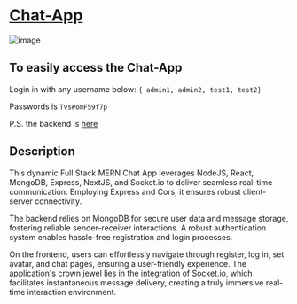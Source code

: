 # [Chat-App](https://vj-chat-app.vercel.app/)

![image](https://github.com/VJ-13/Chat-App/assets/64769412/590eecb3-0259-4037-8dd8-2a4821e6e4ed)


## To easily access the Chat-App 

Login in with any username below:
`{ admin1, admin2, test1, test2}` 

Passwords is `Tvs#omF59f7p`

P.S. the backend is [here](https://chat-app-server-bko0.onrender.com)


## Description
This dynamic Full Stack MERN Chat App leverages NodeJS, React, MongoDB, Express, NextJS, and Socket.io to deliver seamless real-time communication. Employing Express and Cors, it ensures robust client-server connectivity.

The backend relies on MongoDB for secure user data and message storage, fostering reliable sender-receiver interactions. A robust authentication system enables hassle-free registration and login processes.

On the frontend, users can effortlessly navigate through register, log in, set avatar, and chat pages, ensuring a user-friendly experience. The application's crown jewel lies in the integration of Socket.io, which facilitates instantaneous message delivery, creating a truly immersive real-time interaction environment.
